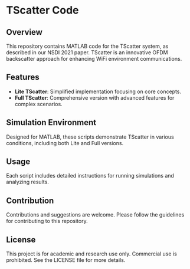 # TScatter Code

## Overview
This repository contains MATLAB code for the TScatter system, as described in our NSDI 2021 paper. TScatter is an innovative OFDM backscatter approach for enhancing WiFi environment communications.

## Features
- **Lite TScatter**: Simplified implementation focusing on core concepts.
- **Full TScatter**: Comprehensive version with advanced features for complex scenarios.

## Simulation Environment
Designed for MATLAB, these scripts demonstrate TScatter in various conditions, including both Lite and Full versions.

## Usage
Each script includes detailed instructions for running simulations and analyzing results.

## Contribution
Contributions and suggestions are welcome. Please follow the guidelines for contributing to this repository.

## License
This project is for academic and research use only. Commercial use is prohibited. See the LICENSE file for more details.

